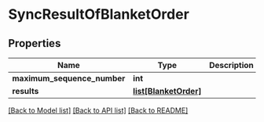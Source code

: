 # SyncResultOfBlanketOrder

## Properties
Name | Type | Description | Notes
------------ | ------------- | ------------- | -------------
**maximum_sequence_number** | **int** |  | 
**results** | [**list[BlanketOrder]**](BlanketOrder.md) |  | 

[[Back to Model list]](../README.md#documentation-for-models) [[Back to API list]](../README.md#documentation-for-api-endpoints) [[Back to README]](../README.md)

